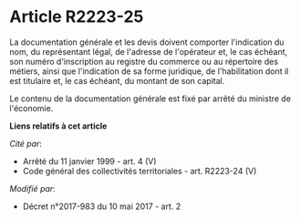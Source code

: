 # Article R2223-25

La documentation générale et les devis doivent comporter l'indication du nom, du représentant légal, de l'adresse de
l'opérateur et, le cas échéant, son numéro d'inscription au registre du commerce ou au répertoire des métiers, ainsi que
l'indication de sa forme juridique, de l'habilitation dont il est titulaire et, le cas échéant, du montant de son capital.

Le contenu de la documentation générale est fixé par arrêté du ministre de l'économie.

**Liens relatifs à cet article**

_Cité par_:

  - Arrêté du 11 janvier 1999 - art. 4 (V)
  - Code général des collectivités territoriales - art. R2223-24 (V)

_Modifié par_:

  - Décret n°2017-983 du 10 mai 2017 - art. 2
